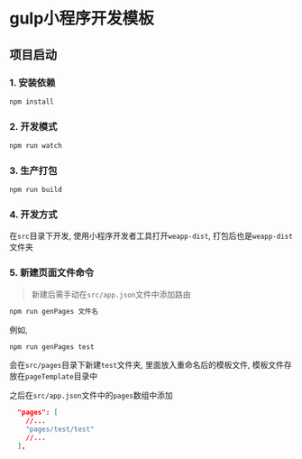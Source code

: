 # gulp小程序开发模板

## 项目启动
### 1. 安装依赖
```bash
npm install
```

### 2. 开发模式
```bash
npm run watch
```

### 3. 生产打包
```bash
npm run build
```

### 4. 开发方式
在`src`目录下开发, 使用小程序开发者工具打开`weapp-dist`, 打包后也是`weapp-dist`文件夹

### 5. 新建页面文件命令
> 新建后需手动在`src/app.json`文件中添加路由

```bash
npm run genPages 文件名
```

例如, 
```bash
npm run genPages test
```

会在`src/pages`目录下新建`test`文件夹, 里面放入重命名后的模板文件, 模板文件存放在`pageTemplate`目录中

之后在`src/app.json`文件中的`pages`数组中添加
```json
  "pages": [
    //...
    "pages/test/test"
    //...
  ],
```